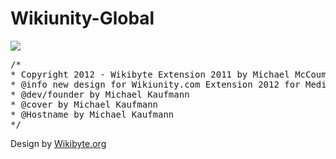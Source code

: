 Wikiunity-Global
================


<img src="https://raw.github.com/McCouman/Wikiunity-Legend-Tag/master/Wikiunity.png">

<pre>/*
* Copyright 2012 - Wikibyte Extension 2011 by Michael McCouman jr. 
* @info new design for Wikiunity.com Extension 2012 for MediaWiki
* @dev/founder by Michael Kaufmann
* @cover by Michael Kaufmann
* @Hostname by Michael Kaufmann
*/
</pre>

Design by <a href="http://wikibyte.org">Wikibyte.org</a>
